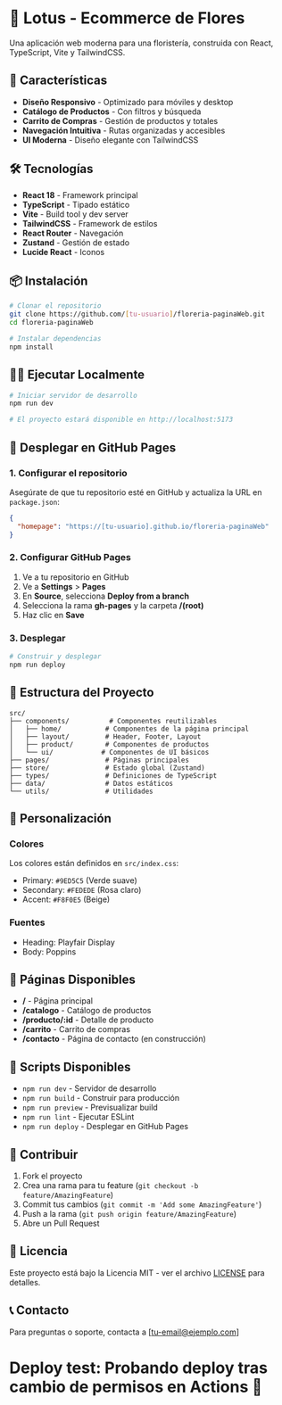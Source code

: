 # 🌸 Lotus - Ecommerce de Flores

Una aplicación web moderna para una floristería, construida con React, TypeScript, Vite y TailwindCSS.

## 🚀 Características

- **Diseño Responsivo** - Optimizado para móviles y desktop
- **Catálogo de Productos** - Con filtros y búsqueda
- **Carrito de Compras** - Gestión de productos y totales
- **Navegación Intuitiva** - Rutas organizadas y accesibles
- **UI Moderna** - Diseño elegante con TailwindCSS

## 🛠️ Tecnologías

- **React 18** - Framework principal
- **TypeScript** - Tipado estático
- **Vite** - Build tool y dev server
- **TailwindCSS** - Framework de estilos
- **React Router** - Navegación
- **Zustand** - Gestión de estado
- **Lucide React** - Iconos

## 📦 Instalación

```bash
# Clonar el repositorio
git clone https://github.com/[tu-usuario]/floreria-paginaWeb.git
cd floreria-paginaWeb

# Instalar dependencias
npm install
```

## 🏃‍♂️ Ejecutar Localmente

```bash
# Iniciar servidor de desarrollo
npm run dev

# El proyecto estará disponible en http://localhost:5173
```

## 🚀 Desplegar en GitHub Pages

### 1. Configurar el repositorio

Asegúrate de que tu repositorio esté en GitHub y actualiza la URL en `package.json`:

```json
{
  "homepage": "https://[tu-usuario].github.io/floreria-paginaWeb"
}
```

### 2. Configurar GitHub Pages

1. Ve a tu repositorio en GitHub
2. Ve a **Settings** > **Pages**
3. En **Source**, selecciona **Deploy from a branch**
4. Selecciona la rama **gh-pages** y la carpeta **/(root)**
5. Haz clic en **Save**

### 3. Desplegar

```bash
# Construir y desplegar
npm run deploy
```

## 📁 Estructura del Proyecto

```
src/
├── components/          # Componentes reutilizables
│   ├── home/           # Componentes de la página principal
│   ├── layout/         # Header, Footer, Layout
│   ├── product/        # Componentes de productos
│   └── ui/            # Componentes de UI básicos
├── pages/              # Páginas principales
├── store/              # Estado global (Zustand)
├── types/              # Definiciones de TypeScript
├── data/               # Datos estáticos
└── utils/              # Utilidades
```

## 🎨 Personalización

### Colores

Los colores están definidos en `src/index.css`:

- Primary: `#9ED5C5` (Verde suave)
- Secondary: `#FEDEDE` (Rosa claro)
- Accent: `#F8F0E5` (Beige)

### Fuentes

- Heading: Playfair Display
- Body: Poppins

## 📱 Páginas Disponibles

- **/** - Página principal
- **/catalogo** - Catálogo de productos
- **/producto/:id** - Detalle de producto
- **/carrito** - Carrito de compras
- **/contacto** - Página de contacto (en construcción)

## 🔧 Scripts Disponibles

- `npm run dev` - Servidor de desarrollo
- `npm run build` - Construir para producción
- `npm run preview` - Previsualizar build
- `npm run lint` - Ejecutar ESLint
- `npm run deploy` - Desplegar en GitHub Pages

## 🤝 Contribuir

1. Fork el proyecto
2. Crea una rama para tu feature (`git checkout -b feature/AmazingFeature`)
3. Commit tus cambios (`git commit -m 'Add some AmazingFeature'`)
4. Push a la rama (`git push origin feature/AmazingFeature`)
5. Abre un Pull Request

## 📄 Licencia

Este proyecto está bajo la Licencia MIT - ver el archivo [LICENSE](LICENSE) para detalles.

## 📞 Contacto

Para preguntas o soporte, contacta a [tu-email@ejemplo.com]

# Deploy test: Probando deploy tras cambio de permisos en Actions 🚀
 
 
